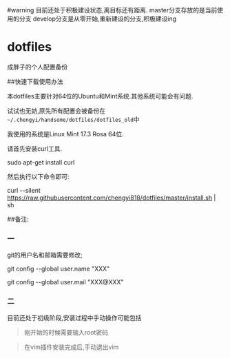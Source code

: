 #warning
目前还处于积极建设状态,离目标还有距离.
master分支存放的是当前使用的分支
develop分支是从零开始,重新建设的分支,积极建设ing


# dotfiles
成胖子的个人配置备份

##快速下载使用办法

本dotfiles主要针对64位的Ubuntu和Mint系统.其他系统可能会有问题.

试试也无妨,原先所有配置会被备份在`~/.chengyi/handsome/dotfiles/dotfiles_old`中

我使用的系统是Linux Mint 17.3 Rosa 64位.

请首先安装curl工具.

sudo apt-get install curl

然后执行以下命令即可:

curl --silent https://raw.githubusercontent.com/chengyi818/dotfiles/master/install.sh | sh

##备注:

### 一

git的用户名和邮箱需要修改;

git config --global user.name "XXX"

git config --global user.mail "XXX@XXX"

### 二

目前还处于初级阶段,安装过程中手动操作可能包括

> 刚开始的时候需要输入root密码

> 在vim插件安装完成后,手动退出vim
